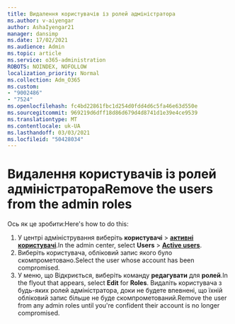 ```yaml
---
title: Видалення користувачів із ролей адміністратора
ms.author: v-aiyengar
author: AshaIyengar21
manager: dansimp
ms.date: 17/02/2021
ms.audience: Admin
ms.topic: article
ms.service: o365-administration
ROBOTS: NOINDEX, NOFOLLOW
localization_priority: Normal
ms.collection: Adm_O365
ms.custom:
- "9002486"
- "7524"
ms.openlocfilehash: fc4bd22861fbc1d254d0fdd4d6c5fa46e63d550e
ms.sourcegitcommit: 969219d6dff18d86d679d4d8741d1e39e4ce9539
ms.translationtype: MT
ms.contentlocale: uk-UA
ms.lasthandoff: 03/03/2021
ms.locfileid: "50428034"
---
```

# <a name="remove-the-users-from-the-admin-roles"></a><span data-ttu-id="d5e35-102">Видалення користувачів із ролей адміністратора</span><span class="sxs-lookup"><span data-stu-id="d5e35-102">Remove the users from the admin roles</span></span>

<span data-ttu-id="d5e35-103">Ось як це зробити:</span><span class="sxs-lookup"><span data-stu-id="d5e35-103">Here's how to do this:</span></span>

1. <span data-ttu-id="d5e35-104">У центрі адміністрування виберіть **користувачі**  >  [**активні користувачі**](https://go.microsoft.com/fwlink/p/?linkid=834822).</span><span class="sxs-lookup"><span data-stu-id="d5e35-104">In the admin center, select **Users** > [**Active users**](https://go.microsoft.com/fwlink/p/?linkid=834822).</span></span>
1. <span data-ttu-id="d5e35-105">Виберіть користувача, обліковий запис якого було скомпрометовано.</span><span class="sxs-lookup"><span data-stu-id="d5e35-105">Select the user whose account has been compromised.</span></span>
1. <span data-ttu-id="d5e35-106">У меню, що Відкриється, виберіть команду **редагувати** для **ролей**.</span><span class="sxs-lookup"><span data-stu-id="d5e35-106">In the flyout that appears, select **Edit** for **Roles**.</span></span> <span data-ttu-id="d5e35-107">Видаліть користувача з будь-яких ролей адміністратора, доки не будете впевнені, що їхній обліковий запис більше не буде скомпрометований.</span><span class="sxs-lookup"><span data-stu-id="d5e35-107">Remove the user from any admin roles until you're confident their account is no longer compromised.</span></span>

